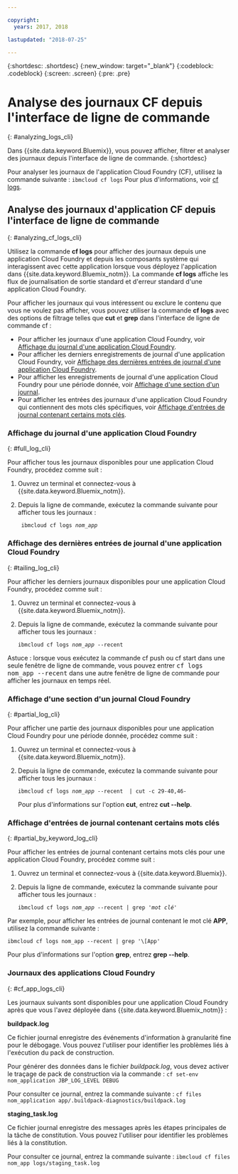 ```yaml
---

copyright:
  years: 2017, 2018

lastupdated: "2018-07-25"

---
```



{:shortdesc: .shortdesc}
{:new_window: target="_blank"}
{:codeblock: .codeblock}
{:screen: .screen}
{:pre: .pre}


# Analyse des journaux CF depuis l'interface de ligne de commande
{: #analyzing_logs_cli}

Dans {{site.data.keyword.Bluemix}}, vous pouvez afficher, filtrer et analyser des journaux depuis l'interface de ligne de commande. 
{:shortdesc}

Pour analyser les journaux de l'application Cloud Foundry (CF), utilisez la commande suivante : `ibmcloud cf logs`
Pour plus d'informations, voir [cf logs](/docs/cli/reference/ibmcloud/cf_index.html#cf_logs).


## Analyse des journaux d'application CF depuis l'interface de ligne de commande
{: #analyzing_cf_logs_cli}

Utilisez la commande **cf logs** pour afficher des journaux depuis une application Cloud Foundry et depuis les composants système qui interagissent avec cette application lorsque vous déployez l'application dans {{site.data.keyword.Bluemix_notm}}. La commande **cf logs** affiche les flux de journalisation de sortie standard et d'erreur standard d'une application Cloud Foundry.

Pour afficher les journaux qui vous intéressent ou exclure le contenu que vous ne voulez pas afficher, vous pouvez utiliser la commande **cf logs** avec des options de filtrage telles que **cut** et **grep** dans l'interface de ligne de commande cf :

* Pour afficher les journaux d'une application Cloud Foundry, voir [Affichage du journal d'une application Cloud Foundry](logging_view_cli.html#full_log_cli).
* Pour afficher les derniers enregistrements de journal d'une application Cloud Foundry, voir [Affichage des dernières entrées de journal d'une application Cloud Foundry](logging_view_cli.html#tailing_log_cli).
* Pour afficher les enregistrements de journal d'une application Cloud Foundry pour une période donnée, voir [Affichage d'une section d'un journal](logging_view_cli.html#partial_log_cli).
* Pour afficher les entrées des journaux d'une application Cloud Foundry qui contiennent des mots clés spécifiques, voir [Affichage d'entrées de journal contenant certains mots clés](logging_view_cli.html#partial_by_keyword_log_cli).


### Affichage du journal d'une application Cloud Foundry
{: #full_log_cli}

Pour afficher tous les journaux disponibles pour une application Cloud Foundry, procédez comme suit :

1. Ouvrez un terminal et connectez-vous à {{site.data.keyword.Bluemix_notm}}.

2. Depuis la ligne de commande, exécutez la commande suivante pour afficher tous les journaux :

   <pre class="pre screen"><code> ibmcloud cf logs <var class="keyword varname">nom_app</var></code></pre>
   
   
### Affichage des dernières entrées de journal d'une application Cloud Foundry
{: #tailing_log_cli}

Pour afficher les derniers journaux disponibles pour une application Cloud Foundry, procédez comme suit :

1. Ouvrez un terminal et connectez-vous à {{site.data.keyword.Bluemix_notm}}.

2. Depuis la ligne de commande, exécutez la commande suivante pour afficher tous les journaux :

     <pre class="pre screen"><code>ibmcloud cf logs <var class="keyword varname">nom_app</var> --recent</code></pre>

<div class="note tip"><span class="tiptitle">Astuce :</span> lorsque vous exécutez la commande <span class="keyword cmdname">cf push</span> ou <span class="keyword cmdname">cf start</span> dans une seule fenêtre de ligne de commande, vous pouvez entrer <samp class="ph codeph">cf logs nom_app --recent</samp> dans une autre fenêtre de ligne de commande pour afficher les journaux en temps réel. </div>


### Affichage d'une section d'un journal Cloud Foundry
{: #partial_log_cli}

Pour afficher une partie des journaux disponibles pour une application Cloud Foundry pour une période donnée, procédez comme suit :

1. Ouvrez un terminal et connectez-vous à {{site.data.keyword.Bluemix_notm}}.

2. Depuis la ligne de commande, exécutez la commande suivante pour afficher tous les journaux :

    <pre class="pre screen"><code>ibmcloud cf logs <var class="keyword varname">nom_app</var> --recent  | cut -c 29-40,46-</code></pre>
    
    Pour plus d'informations sur l'option **cut**, entrez **cut --help**.


### Affichage d'entrées de journal contenant certains mots clés
{: #partial_by_keyword_log_cli}

Pour afficher les entrées de journal contenant certains mots clés pour une application Cloud Foundry, procédez comme suit :

1. Ouvrez un terminal et connectez-vous à {{site.data.keyword.Bluemix}}.

2. Depuis la ligne de commande, exécutez la commande suivante pour afficher tous les journaux :

    <pre class="pre screen"><code>ibmcloud cf logs <var class="keyword varname">nom_app</var> --recent | grep '<var class="keyword varname">mot clé</var>'</code></pre>
    

Par exemple, pour afficher les entrées de journal contenant le mot clé **APP**, utilisez la commande suivante :

<pre class="pre screen"><code>ibmcloud cf logs nom_app --recent | grep '\[App'</code></pre>

Pour plus d'informations sur l'option **grep**, entrez **grep --help**.


### Journaux des applications Cloud Foundry
{: #cf_app_logs_cli}

Les journaux suivants sont disponibles pour une application Cloud Foundry après que vous l'avez déployée dans {{site.data.keyword.Bluemix_notm}} :

**buildpack.log**

Ce fichier journal enregistre des événements d'information à granularité fine pour le débogage. Vous pouvez l'utiliser pour identifier les problèmes liés à l'exécution du pack de construction.

Pour générer des données dans le fichier *buildpack.log*, vous devez activer le traçage de pack de construction via la commande : `cf set-env nom_application JBP_LOG_LEVEL DEBUG`
   
Pour consulter ce journal, entrez la commande suivante : `cf files nom_application app/.buildpack-diagnostics/buildpack.log`


**staging_task.log**

Ce fichier journal enregistre des messages après les étapes principales de la tâche de constitution. Vous pouvez l'utiliser pour identifier les problèmes liés à la constitution.

Pour consulter ce journal, entrez la commande suivante : `ibmcloud cf files nom_app logs/staging_task.log`





